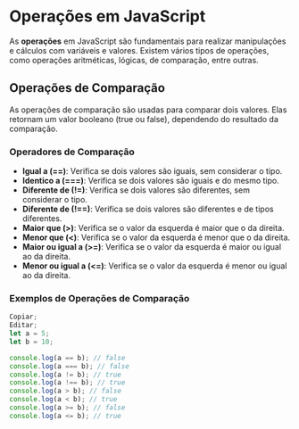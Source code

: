 # Operações em JavaScript

As **operações** em JavaScript são fundamentais para realizar manipulações e cálculos com variáveis e valores. Existem vários tipos de operações, como operações aritméticas, lógicas, de comparação, entre outras.

## Operações de Comparação

As operações de comparação são usadas para comparar dois valores. Elas retornam um valor booleano (true ou false), dependendo do resultado da comparação.

### Operadores de Comparação

- **Igual a (==)**: Verifica se dois valores são iguais, sem considerar o tipo.
- **Identico a (===)**: Verifica se dois valores são iguais e do mesmo tipo.
- **Diferente de (!=)**: Verifica se dois valores são diferentes, sem considerar o tipo.
- **Diferente de (!==)**: Verifica se dois valores são diferentes e de tipos diferentes.
- **Maior que (>)**: Verifica se o valor da esquerda é maior que o da direita.
- **Menor que (<)**: Verifica se o valor da esquerda é menor que o da direita.
- **Maior ou igual a (>=)**: Verifica se o valor da esquerda é maior ou igual ao da direita.
- **Menor ou igual a (<=)**: Verifica se o valor da esquerda é menor ou igual ao da direita.

### Exemplos de Operações de Comparação

```js
Copiar;
Editar;
let a = 5;
let b = 10;

console.log(a == b); // false
console.log(a === b); // false
console.log(a != b); // true
console.log(a !== b); // true
console.log(a > b); // false
console.log(a < b); // true
console.log(a >= b); // false
console.log(a <= b); // true
```
